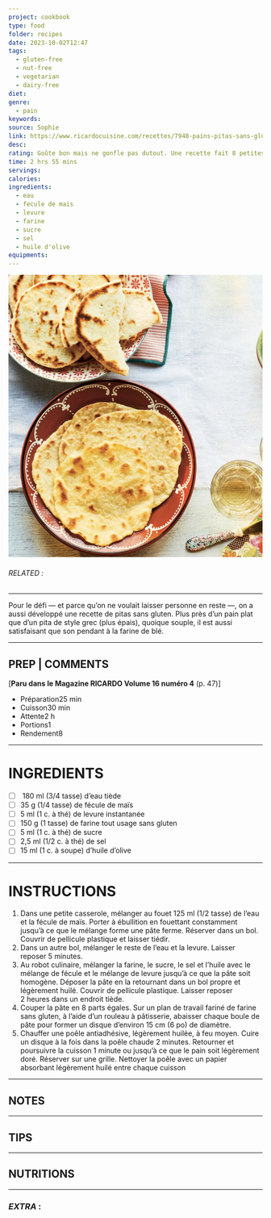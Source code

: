 ```yaml
---
project: cookbook
type: food
folder: recipes
date: 2023-10-02T12:47
tags:
  - gluten-free
  - nut-free
  - vegetarian
  - dairy-free
diet: 
genre:
  - pain
keywords: 
source: Sophie
link: https://www.ricardocuisine.com/recettes/7948-pains-pitas-sans-gluten
desc: 
rating: Goûte bon mais ne gonfle pas dutout. Une recette fait 8 petites galettes (environ 4 po de diamètre)
time: 2 hrs 55 mins
servings: 
calories: 
ingredients:
  - eau
  - fecule de mais
  - levure
  - farine
  - sucre
  - sel
  - huile d'olive
equipments:
---
```


![IMAGE](image_726.png)

###### *RELATED* : 
---
Pour le défi — et parce qu’on ne voulait laisser personne en reste —, on a aussi développé une recette de pitas sans gluten. Plus près d’un pain plat que d’un pita de style grec (plus épais), quoique souple, il est aussi satisfaisant que son pendant à la farine de blé.

---
## PREP | COMMENTS

[**Paru dans le Magazine RICARDO Volume 16 numéro 4** (p. 47)]

- Préparation25 min
- Cuisson30 min
- Attente2 h
- Portions1
- Rendement8

---
# INGREDIENTS

- [ ]  180 ml (3/4 tasse) d’eau tiède 
- [ ] 35 g (1/4 tasse) de fécule de maïs 
- [ ] 5 ml (1 c. à thé) de levure instantanée 
- [ ] 150 g (1 tasse) de farine tout usage sans gluten 
- [ ] 5 ml (1 c. à thé) de sucre 
- [ ] 2,5 ml (1/2 c. à thé) de sel 
- [ ] 15 ml (1 c. à soupe) d’huile d’olive

---
# INSTRUCTIONS

1. Dans une petite casserole, mélanger au fouet 125 ml (1/2 tasse) de l’eau et la fécule de maïs. Porter à ébullition en fouettant constamment jusqu’à ce que le mélange forme une pâte ferme. Réserver dans un bol. Couvrir de pellicule plastique et laisser tiédir.
2. Dans un autre bol, mélanger le reste de l’eau et la levure. Laisser reposer 5 minutes.
3. Au robot culinaire, mélanger la farine, le sucre, le sel et l’huile avec le mélange de fécule et le mélange de levure jusqu’à ce que la pâte soit homogène. Déposer la pâte en la retournant dans un bol propre et légèrement huilé. Couvrir de pellicule plastique. Laisser reposer 2 heures dans un endroit tiède.
4. Couper la pâte en 8 parts égales. Sur un plan de travail fariné de farine sans gluten, à l’aide d’un rouleau à pâtisserie, abaisser chaque boule de pâte pour former un disque d’environ 15 cm (6 po) de diamètre.
5. Chauffer une poêle antiadhésive, légèrement huilée, à feu moyen. Cuire un disque à la fois dans la poêle chaude 2 minutes. Retourner et poursuivre la cuisson 1 minute ou jusqu’à ce que le pain soit légèrement doré. Réserver sur une grille. Nettoyer la poêle avec un papier absorbant légèrement huilé entre chaque cuisson

---
## NOTES



---
## TIPS



---
## NUTRITIONS



---
### *EXTRA* :



